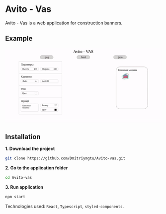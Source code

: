 # Avito - Vas

Avito - Vas is a web application for construction banners.
## Example
 ![](ezgif.com-video-to-gif.gif)
## Installation

**1. Download the project**

```bash
git clone https://github.com/Dmitriymgtu/Avito-vas.git
```
**2. Go to the application folder**

```bash
cd Avito-vas
```
**3. Run application**

```bash
npm start
```
Technologies used: ```React```, ```Typescript```, ```styled-components```.


